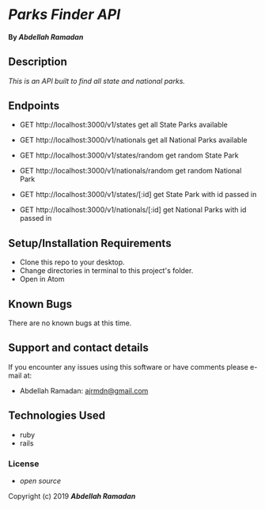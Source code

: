 # _Parks Finder API_

#### By _**Abdellah Ramadan**_

## Description

_This is an API built to find all state and national parks._

## Endpoints

* GET http://localhost:3000/v1/states get all State Parks available

* GET http://localhost:3000/v1/nationals get all National Parks available

* GET http://localhost:3000/v1/states/random get random State Park

* GET http://localhost:3000/v1/nationals/random get random National Park

* GET http://localhost:3000/v1/states/[:id] get State Park with id passed in

* GET http://localhost:3000/v1/nationals/[:id] get National Parks with id passed in


## Setup/Installation Requirements

* Clone this repo to your desktop.
* Change directories in terminal to this project's folder.
* Open in Atom

## Known Bugs

There are no known bugs at this time.

## Support and contact details

If you encounter any issues using this software or have comments please e-mail at:

* Abdellah Ramadan: ajrmdn@gmail.com

## Technologies Used

* ruby
* rails


### License

* _open source_

Copyright (c) 2019 **_Abdellah Ramadan_**
